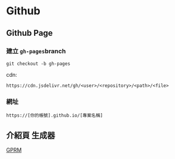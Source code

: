 # Github

## Github Page

### 建立 ``gh-pages``branch
```
git checkout -b gh-pages
```
cdn:
```
https://cdn.jsdelivr.net/gh/<user>/<repository>/<path>/<file>
```
### 網址
```
https://[你的帳號].github.io/[專案名稱]
```

## 介紹頁 生成器
[GPRM](https://gprm.itsvg.in/)